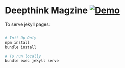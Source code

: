 # Deepthink Magzine [![Demo](https://img.shields.io/badge/julia-demo-green.svg)](http://kingspp.github.io)




To serve jekyll pages:

```bash

# Init Op Only
npm install
bundle install

# To run locally
bundle exec jekyll serve
 ```
